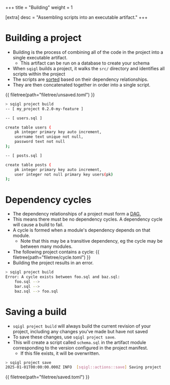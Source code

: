 +++
title = "Building"
weight = 1

[extra]
desc = "Assembling scripts into an executable artifact."
+++

# Building a project

- Building is the process of combining all of the code in the project into a
    single executable artifact.
    - This artifact can be run on a database to create your schema
- When `sqigl` builds a project, it walks the `src/` directory and identifies all
    scripts within the project
- The scripts are [sorted](https://en.wikipedia.org/wiki/Topological_sorting) based
    on their dependency relationships.
- They are then concatenated together in order into a single script.

{{ filetree(path="filetree/unsaved.toml") }}

```bash
> sqigl project build
-- [ my_project 0.2.0-my-feature ]

-- [ users.sql ]

create table users (
    pk integer primary key auto increment,
    username text unique not null,
    password text not null
);

-- [ posts.sql ]

create table posts (
    pk integer primary key auto increment,
    user integer not null primary key users(pk)
);
```

# Dependency cycles

- The dependency relationships of a project must form a [DAG.](https://en.wikipedia.org/wiki/Directed_acyclic_graph)
- This means there must be no dependency cycles. A dependency cycle will cause a build to fail.
- A cycle is formed when a module's dependency depends on that module.
    - Note that this may be a transitive dependency, eg the cycle may be between many modules.
- The following project contains a cycle:
    {{ filetree(path="filetree/cycle.toml") }}
- Building the project results in an error.

```bash
> sqigl project build
Error: A cycle exists between foo.sql and baz.sql:
    foo.sql -->
    bar.sql -->
    baz.sql --> foo.sql
```

# Saving a build

- `sqigl project build` will always build the current revision of your project,
    including any changes you've made but have not saved
- To save these changes, use `sqigl project save`.
- This will create a script called `schema.sql` in the artifact module corresponding
    to the version configured in the project manifest.
    - If this file exists, it will be overwritten.

```bash
> sqigl project save
2025-01-01T00:00:00.000Z INFO  [sqigl::actions::save] Saving project
```

{{ filetree(path="filetree/saved.toml") }}
